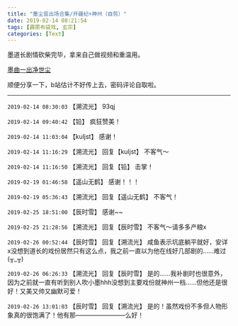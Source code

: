 ```yaml
---
title: "墨尘音出场合集/开疆纪+神州（自剪）"
date: 2019-02-14 08:21:54
tags: [霹雳布袋戏, 玄宗]
categories: [Text]
---
```


<p>墨道长剧情砍柴完毕，拿来自己做视频和重温用。</p> 
<p><a rel="nofollow" href="https://pan.baidu.com/s/1WquXTHE2f9agcsfffNBB-w#list/path=%2F" target="_blank"  >墨曲一出净世尘</a></p> 
<p>顺便分享一下，b站估计不好传上去，密码评论自取啦。</p>

<!-- more -->

---

`2019-02-14 08:30:03` 【溯流光】 93qj

`2019-02-14 09:40:42` 【铅】 疯狂赞美！

`2019-02-14 11:03:04` 【kuljst】 感谢！

`2019-02-14 11:16:29` 【溯流光】 回复【kuljst】 不客气～

`2019-02-14 11:16:50` 【溯流光】 回复【铅】 击掌！

`2019-02-19 01:46:58` 【遥山无鹤】 感谢！！！

`2019-02-19 05:36:43` 【溯流光】 回复【遥山无鹤】 不客气！

`2019-02-25 18:51:00` 【辰时雪】 感谢~~

`2019-02-25 21:28:56` 【溯流光】 回复【辰时雪】 不客气～请多多产粮x

`2019-02-26 00:52:44` 【辰时雪】 回复【溯流光】 咸鱼表示坑底躺平就好，安详x没想到道长的戏份居然只有这么点，我之前一直以为他在线好几部剧的……难过(╥\_╥)

`2019-02-26 06:26:33` 【溯流光】 回复【辰时雪】 是的……我补剧时也很意外，因为之前就一直有听到别人吹小墨hhh没想到主要戏份就神州一档……但他还是很好！又美又帅又幽默可爱！

`2019-02-26 13:01:03` 【辰时雪】 回复【溯流光】 是的！虽然戏份不多但人物形象真的很饱满了！他有那————————么好！
